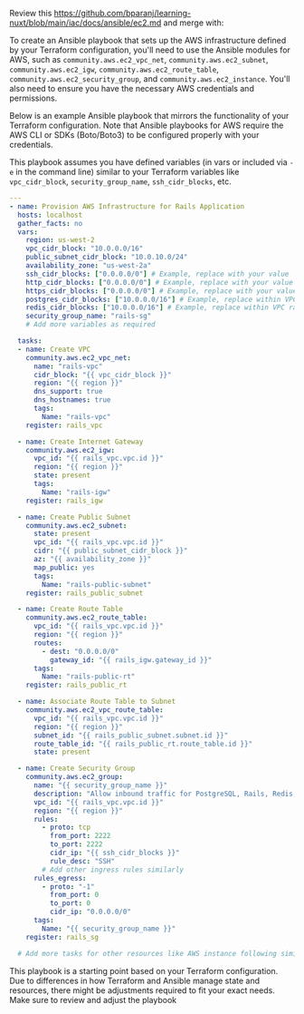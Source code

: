 Review this https://github.com/bparanj/learning-nuxt/blob/main/iac/docs/ansible/ec2.md and merge with:

To create an Ansible playbook that sets up the AWS infrastructure defined by your Terraform configuration, you'll need to use the Ansible modules for AWS, such as `community.aws.ec2_vpc_net`, `community.aws.ec2_subnet`, `community.aws.ec2_igw`, `community.aws.ec2_route_table`, `community.aws.ec2_security_group`, and `community.aws.ec2_instance`. You'll also need to ensure you have the necessary AWS credentials and permissions.

Below is an example Ansible playbook that mirrors the functionality of your Terraform configuration. Note that Ansible playbooks for AWS require the AWS CLI or SDKs (Boto/Boto3) to be configured properly with your credentials.

This playbook assumes you have defined variables (in vars or included via `-e` in the command line) similar to your Terraform variables like `vpc_cidr_block`, `security_group_name`, `ssh_cidr_blocks`, etc.

```yaml
---
- name: Provision AWS Infrastructure for Rails Application
  hosts: localhost
  gather_facts: no
  vars:
    region: us-west-2
    vpc_cidr_block: "10.0.0.0/16"
    public_subnet_cidr_block: "10.0.10.0/24"
    availability_zone: "us-west-2a"
    ssh_cidr_blocks: ["0.0.0.0/0"] # Example, replace with your value
    http_cidr_blocks: ["0.0.0.0/0"] # Example, replace with your value
    https_cidr_blocks: ["0.0.0.0/0"] # Example, replace with your value
    postgres_cidr_blocks: ["10.0.0.0/16"] # Example, replace within VPC range
    redis_cidr_blocks: ["10.0.0.0/16"] # Example, replace within VPC range
    security_group_name: "rails-sg"
    # Add more variables as required

  tasks:
  - name: Create VPC
    community.aws.ec2_vpc_net:
      name: "rails-vpc"
      cidr_block: "{{ vpc_cidr_block }}"
      region: "{{ region }}"
      dns_support: true
      dns_hostnames: true
      tags:
        Name: "rails-vpc"
    register: rails_vpc

  - name: Create Internet Gateway
    community.aws.ec2_igw:
      vpc_id: "{{ rails_vpc.vpc.id }}"
      region: "{{ region }}"
      state: present
      tags:
        Name: "rails-igw"
    register: rails_igw

  - name: Create Public Subnet
    community.aws.ec2_subnet:
      state: present
      vpc_id: "{{ rails_vpc.vpc.id }}"
      cidr: "{{ public_subnet_cidr_block }}"
      az: "{{ availability_zone }}"
      map_public: yes
      tags:
        Name: "rails-public-subnet"
    register: rails_public_subnet

  - name: Create Route Table
    community.aws.ec2_route_table:
      vpc_id: "{{ rails_vpc.vpc.id }}"
      region: "{{ region }}"
      routes:
        - dest: "0.0.0.0/0"
          gateway_id: "{{ rails_igw.gateway_id }}"
      tags:
        Name: "rails-public-rt"
    register: rails_public_rt

  - name: Associate Route Table to Subnet
    community.aws.ec2_vpc_route_table:
      vpc_id: "{{ rails_vpc.vpc.id }}"
      region: "{{ region }}"
      subnet_id: "{{ rails_public_subnet.subnet.id }}"
      route_table_id: "{{ rails_public_rt.route_table.id }}"
      state: present

  - name: Create Security Group
    community.aws.ec2_group:
      name: "{{ security_group_name }}"
      description: "Allow inbound traffic for PostgreSQL, Rails, Redis, and SSH"
      vpc_id: "{{ rails_vpc.vpc.id }}"
      region: "{{ region }}"
      rules:
        - proto: tcp
          from_port: 2222
          to_port: 2222
          cidr_ip: "{{ ssh_cidr_blocks }}"
          rule_desc: "SSH"
        # Add other ingress rules similarly
      rules_egress:
        - proto: "-1"
          from_port: 0
          to_port: 0
          cidr_ip: "0.0.0.0/0"
      tags:
        Name: "{{ security_group_name }}"
    register: rails_sg

  # Add more tasks for other resources like AWS instance following similar pattern
```

This playbook is a starting point based on your Terraform configuration. Due to differences in how Terraform and Ansible manage state and resources, there might be adjustments required to fit your exact needs. Make sure to review and adjust the playbook
